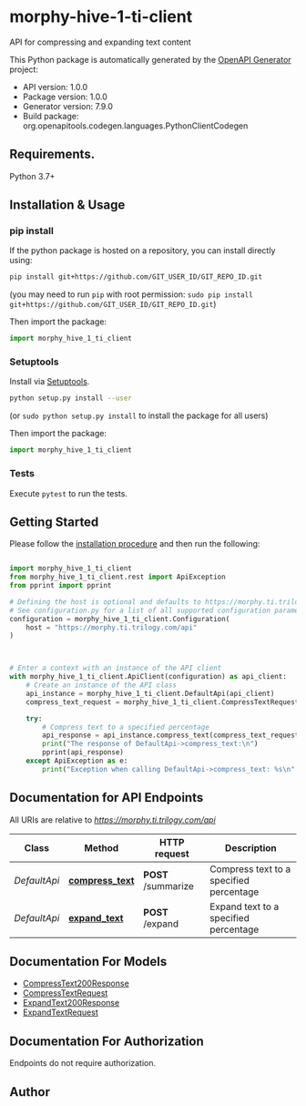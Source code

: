 # morphy-hive-1-ti-client
API for compressing and expanding text content

This Python package is automatically generated by the [OpenAPI Generator](https://openapi-generator.tech) project:

- API version: 1.0.0
- Package version: 1.0.0
- Generator version: 7.9.0
- Build package: org.openapitools.codegen.languages.PythonClientCodegen

## Requirements.

Python 3.7+

## Installation & Usage
### pip install

If the python package is hosted on a repository, you can install directly using:

```sh
pip install git+https://github.com/GIT_USER_ID/GIT_REPO_ID.git
```
(you may need to run `pip` with root permission: `sudo pip install git+https://github.com/GIT_USER_ID/GIT_REPO_ID.git`)

Then import the package:
```python
import morphy_hive_1_ti_client
```

### Setuptools

Install via [Setuptools](http://pypi.python.org/pypi/setuptools).

```sh
python setup.py install --user
```
(or `sudo python setup.py install` to install the package for all users)

Then import the package:
```python
import morphy_hive_1_ti_client
```

### Tests

Execute `pytest` to run the tests.

## Getting Started

Please follow the [installation procedure](#installation--usage) and then run the following:

```python

import morphy_hive_1_ti_client
from morphy_hive_1_ti_client.rest import ApiException
from pprint import pprint

# Defining the host is optional and defaults to https://morphy.ti.trilogy.com/api
# See configuration.py for a list of all supported configuration parameters.
configuration = morphy_hive_1_ti_client.Configuration(
    host = "https://morphy.ti.trilogy.com/api"
)



# Enter a context with an instance of the API client
with morphy_hive_1_ti_client.ApiClient(configuration) as api_client:
    # Create an instance of the API class
    api_instance = morphy_hive_1_ti_client.DefaultApi(api_client)
    compress_text_request = morphy_hive_1_ti_client.CompressTextRequest() # CompressTextRequest | 

    try:
        # Compress text to a specified percentage
        api_response = api_instance.compress_text(compress_text_request)
        print("The response of DefaultApi->compress_text:\n")
        pprint(api_response)
    except ApiException as e:
        print("Exception when calling DefaultApi->compress_text: %s\n" % e)

```

## Documentation for API Endpoints

All URIs are relative to *https://morphy.ti.trilogy.com/api*

Class | Method | HTTP request | Description
------------ | ------------- | ------------- | -------------
*DefaultApi* | [**compress_text**](docs/DefaultApi.md#compress_text) | **POST** /summarize | Compress text to a specified percentage
*DefaultApi* | [**expand_text**](docs/DefaultApi.md#expand_text) | **POST** /expand | Expand text to a specified percentage


## Documentation For Models

 - [CompressText200Response](docs/CompressText200Response.md)
 - [CompressTextRequest](docs/CompressTextRequest.md)
 - [ExpandText200Response](docs/ExpandText200Response.md)
 - [ExpandTextRequest](docs/ExpandTextRequest.md)


<a id="documentation-for-authorization"></a>
## Documentation For Authorization

Endpoints do not require authorization.


## Author




